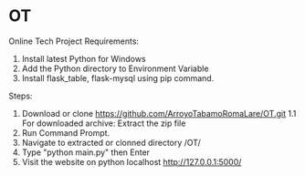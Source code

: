 # OT
Online Tech Project
Requirements:
1. Install latest Python for Windows
2. Add the Python directory to Environment Variable
3. Install flask_table, flask-mysql using pip command.

Steps:
1. Download or clone https://github.com/ArroyoTabamoRomaLare/OT.git
  1.1 For downloaded archive: Extract the zip file
2.	Run Command Prompt.
3.	Navigate to  extracted or clonned directory /OT/
4.	Type "python main.py" then Enter
5.	Visit the website on python localhost http://127.0.0.1:5000/
